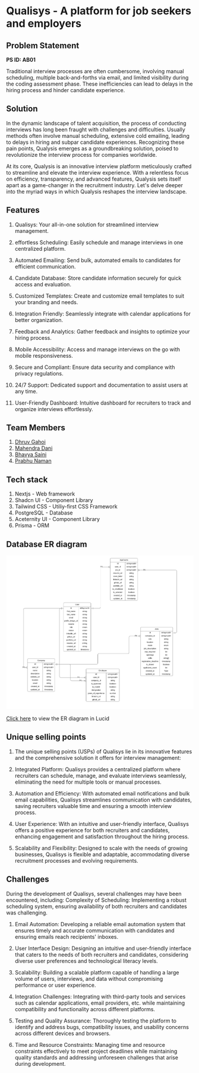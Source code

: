 # Qualisys - A platform for job seekers and employers

## Problem Statement

**PS ID: AB01**

Traditional interview processes are often cumbersome, involving manual scheduling, multiple back-and-forths via email, and limited visibility during the coding assessment phase. These inefficiencies can lead to delays in the hiring process and hinder candidate experience.

## Solution

In the dynamic landscape of talent acquisition, the process of conducting interviews has long been fraught with challenges and difficulties. Usually methods often involve manual scheduling, extensive cold emailing, leading to delays in hiring and subpar candidate experiences. Recognizing these pain points, Qualysis emerges as a groundbreaking solution, poised to revolutionize the interview process for companies worldwide.

At its core, Qualysis is an innovative interview platform meticulously crafted to streamline and elevate the interview experience. With a relentless focus on efficiency, transparency, and advanced features, Qualysis sets itself apart as a game-changer in the recruitment industry. Let's delve deeper into the myriad ways in which Qualysis reshapes the interview landscape.

## Features

1. Qualisys: Your all-in-one solution for streamlined interview management.

2. effortless Scheduling: Easily schedule and manage interviews in one centralized platform.

3. Automated Emailing: Send bulk, automated emails to candidates for efficient communication.

4. Candidate Database: Store candidate information securely for quick access and evaluation.

5. Customized Templates: Create and customize email templates to suit your branding and needs.

6. Integration Friendly: Seamlessly integrate with calendar applications for better organization.

7. Feedback and Analytics: Gather feedback and insights to optimize your hiring process.

8. Mobile Accessibility: Access and manage interviews on the go with mobile responsiveness.

9. Secure and Compliant: Ensure data security and compliance with privacy regulations.

10. 24/7 Support: Dedicated support and documentation to assist users at any time.

11. User-Friendly Dashboard: Intuitive dashboard for recruiters to track and organize interviews effortlessly.

## Team Members

1. [Dhruv Gahoi](https://github.com/DhruvGahoi)
2. [Mahendra Dani](https://github.com/MahendraDani)
3. [Bhavya Saini](https://github.com/bhqv)
4. [Prabhu Naman](https://github.com/prabhunaman)

## Tech stack

1. Nextjs - Web framework
2. Shadcn UI - Component Library
3. Tailwind CSS - Utiliy-first CSS Framework
4. PostgreSQL - Database
5. Aceternity UI - Component Library
6. Prisma - ORM

## Database ER diagram

![ER Diagram](/public//er.png)

[Click here](https://lucid.app/lucidchart/ad2aa74e-6b17-492b-998a-327943c16008/edit?viewport_loc=-153%2C-271%2C2859%2C1613%2C0_0&invitationId=inv_e187587d-6f2d-4a63-82fa-da76b3747996) to view the ER diagram in Lucid

## Unique selling points

1. The unique selling points (USPs) of Qualisys lie in its innovative features and the comprehensive solution it offers for interview management:

2. Integrated Platform: Qualisys provides a centralized platform where recruiters can schedule, manage, and evaluate interviews seamlessly, eliminating the need for multiple tools or manual processes.

3. Automation and Efficiency: With automated email notifications and bulk email capabilities, Qualisys streamlines communication with candidates, saving recruiters valuable time and ensuring a smooth interview process.

4. User Experience: With an intuitive and user-friendly interface, Qualisys offers a positive experience for both recruiters and candidates, enhancing engagement and satisfaction throughout the hiring process.

5. Scalability and Flexibility: Designed to scale with the needs of growing businesses, Qualisys is flexible and adaptable, accommodating diverse recruitment processes and evolving requirements.

## Challenges

During the development of Qualisys, several challenges may have been encountered, including:
Complexity of Scheduling: Implementing a robust scheduling system, ensuring availability of both recruiters and candidates was challenging.

1. Email Automation: Developing a reliable email automation system that ensures timely and accurate communication with candidates and ensuring emails reach recipients' inboxes.

2. User Interface Design: Designing an intuitive and user-friendly interface that caters to the needs of both recruiters and candidates, considering diverse user preferences and technological literacy levels.

3. Scalability: Building a scalable platform capable of handling a large volume of users, interviews, and data without compromising performance or user experience.

4. Integration Challenges: Integrating with third-party tools and services such as calendar applications, email providers, etc. while maintaining compatibility and functionality across different platforms.

5. Testing and Quality Assurance: Thoroughly testing the platform to identify and address bugs, compatibility issues, and usability concerns across different devices and browsers.

6. Time and Resource Constraints: Managing time and resource constraints effectively to meet project deadlines while maintaining quality standards and addressing unforeseen challenges that arise during development.
